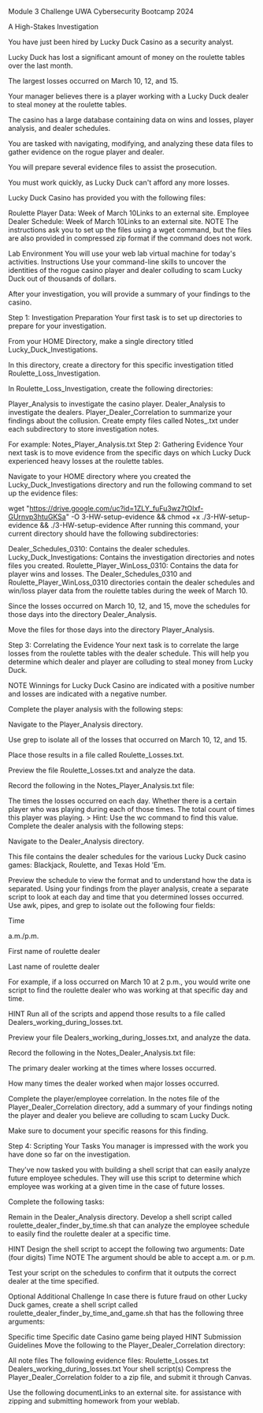 Module 3 Challenge
UWA Cybersecurity Bootcamp 2024

A High-Stakes Investigation

You have just been hired by Lucky Duck Casino as a security analyst.

Lucky Duck has lost a significant amount of money on the roulette tables over the last month.

The largest losses occurred on March 10, 12, and 15.

Your manager believes there is a player working with a Lucky Duck dealer to steal money at the roulette tables.

The casino has a large database containing data on wins and losses, player analysis, and dealer schedules.

You are tasked with navigating, modifying, and analyzing these data files to gather evidence on the rogue player and dealer.

You will prepare several evidence files to assist the prosecution.

You must work quickly, as Lucky Duck can't afford any more losses.

Lucky Duck Casino has provided you with the following files:

Roulette Player Data: Week of March 10Links to an external site.
Employee Dealer Schedule: Week of March 10Links to an external site.
NOTE
The instructions ask you to set up the files using a wget command, but the files are also provided in compressed zip format if the command does not work.

Lab Environment
You will use your web lab virtual machine for today's activities.
Instructions
Use your command-line skills to uncover the identities of the rogue casino player and dealer colluding to scam Lucky Duck out of thousands of dollars.

After your investigation, you will provide a summary of your findings to the casino.

Step 1: Investigation Preparation
Your first task is to set up directories to prepare for your investigation.

From your HOME Directory, make a single directory titled Lucky_Duck_Investigations.

In this directory, create a directory for this specific investigation titled Roulette_Loss_Investigation.

In Roulette_Loss_Investigation, create the following directories:

Player_Analysis to investigate the casino player.
Dealer_Analysis to investigate the dealers.
Player_Dealer_Correlation to summarize your findings about the collusion.
Create empty files called Notes_<Directory Name>.txt under each subdirectory to store investigation notes.

For example: Notes_Player_Analysis.txt
Step 2: Gathering Evidence
Your next task is to move evidence from the specific days on which Lucky Duck experienced heavy losses at the roulette tables.

Navigate to your HOME directory where you created the Lucky_Duck_Investigations directory and run the following command to set up the evidence files:

wget "https://drive.google.com/uc?id=1ZLY_fuFu3wz7tOlxf-GUrnvp3htuGKSa" -O 3-HW-setup-evidence && chmod +x ./3-HW-setup-evidence && ./3-HW-setup-evidence
After running this command, your current directory should have the following subdirectories:

Dealer_Schedules_0310: Contains the dealer schedules.
Lucky_Duck_Investigations: Contains the investigation directories and notes files you created.
Roulette_Player_WinLoss_0310: Contains the data for player wins and losses.
The Dealer_Schedules_0310 and Roulette_Player_WinLoss_0310 directories contain the dealer schedules and win/loss player data from the roulette tables during the week of March 10.

Since the losses occurred on March 10, 12, and 15, move the schedules for those days into the directory Dealer_Analysis.

Move the files for those days into the directory Player_Analysis.

Step 3: Correlating the Evidence
Your next task is to correlate the large losses from the roulette tables with the dealer schedule. This will help you determine which dealer and player are colluding to steal money from Lucky Duck.

NOTE
Winnings for Lucky Duck Casino are indicated with a positive number and losses are indicated with a negative number.

Complete the player analysis with the following steps:

Navigate to the Player_Analysis directory.

Use grep to isolate all of the losses that occurred on March 10, 12, and 15.

Place those results in a file called Roulette_Losses.txt.

Preview the file Roulette_Losses.txt and analyze the data.

Record the following in the Notes_Player_Analysis.txt file:

The times the losses occurred on each day.
Whether there is a certain player who was playing during each of those times.
The total count of times this player was playing. > Hint: Use the wc command to find this value.
Complete the dealer analysis with the following steps:

Navigate to the Dealer_Analysis directory.

This file contains the dealer schedules for the various Lucky Duck casino games: Blackjack, Roulette, and Texas Hold 'Em.

Preview the schedule to view the format and to understand how the data is separated.
Using your findings from the player analysis, create a separate script to look at each day and time that you determined losses occurred. Use awk, pipes, and grep to isolate out the following four fields:

Time

a.m./p.m.

First name of roulette dealer

Last name of roulette dealer

For example, if a loss occurred on March 10 at 2 p.m., you would write one script to find the roulette dealer who was working at that specific day and time.

HINT
Run all of the scripts and append those results to a file called Dealers_working_during_losses.txt.

Preview your file Dealers_working_during_losses.txt, and analyze the data.

Record the following in the Notes_Dealer_Analysis.txt file:

The primary dealer working at the times where losses occurred.

How many times the dealer worked when major losses occurred.

Complete the player/employee correlation.
In the notes file of the Player_Dealer_Correlation directory, add a summary of your findings noting the player and dealer you believe are colluding to scam Lucky Duck.

Make sure to document your specific reasons for this finding.

Step 4: Scripting Your Tasks
You manager is impressed with the work you have done so far on the investigation.

They've now tasked you with building a shell script that can easily analyze future employee schedules. They will use this script to determine which employee was working at a given time in the case of future losses.

Complete the following tasks:

Remain in the Dealer_Analysis directory. Develop a shell script called roulette_dealer_finder_by_time.sh that can analyze the employee schedule to easily find the roulette dealer at a specific time.

HINT
Design the shell script to accept the following two arguments:
Date (four digits)
Time
NOTE
The argument should be able to accept a.m. or p.m.

Test your script on the schedules to confirm that it outputs the correct dealer at the time specified.

Optional Additional Challenge
In case there is future fraud on other Lucky Duck games, create a shell script called roulette_dealer_finder_by_time_and_game.sh that has the following three arguments:

Specific time
Specific date
Casino game being played
HINT
Submission Guidelines
Move the following to the Player_Dealer_Correlation directory:

All note files
The following evidence files:
Roulette_Losses.txt
Dealers_working_during_losses.txt
Your shell script(s)
Compress the Player_Dealer_Correlation folder to a zip file, and submit it through Canvas.

Use the following documentLinks to an external site. for assistance with zipping and submitting homework from your weblab.
